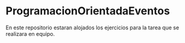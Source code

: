 # ProgramacionOrientadaEventos
En este repositorio estaran alojados los ejercicios para la tarea que se realizara en equipo.
